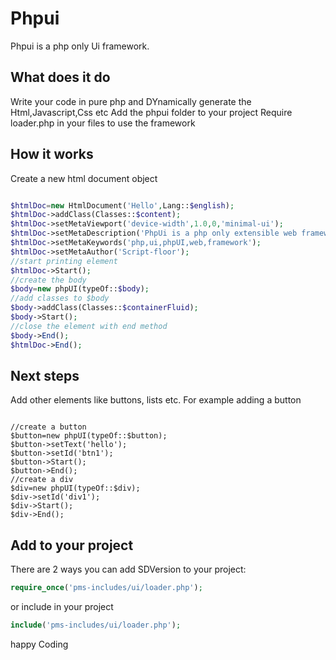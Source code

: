 # Phpui
Phpui is a php only Ui framework.
## What does it do
Write your code in pure php and DYnamically generate the Html,Javascript,Css etc
Add the phpui folder to your project
Require loader.php in your files to use the framework
## How it works
Create a new html document object
```php

$htmlDoc=new HtmlDocument('Hello',Lang::$english);
$htmlDoc->addClass(Classes::$content);
$htmlDoc->setMetaViewport('device-width',1.0,0,'minimal-ui');
$htmlDoc->setMetaDescription('PhpUi is a php only extensible web framework');
$htmlDoc->setMetaKeywords('php,ui,phpUI,web,framework');
$htmlDoc->setMetaAuthor('Script-floor');
//start printing element
$htmlDoc->Start();
//create the body
$body=new phpUI(typeOf::$body);
//add classes to $body
$body->addClass(Classes::$containerFluid);
$body->Start();
//close the element with end method
$body->End();
$htmlDoc->End();
```
## Next steps

Add other elements like buttons, lists etc. For example adding a button

```

//create a button
$button=new phpUI(typeOf::$button);
$button->setText('hello');
$button->setId('btn1');
$button->Start();
$button->End();
//create a div
$div=new phpUI(typeOf::$div);
$div->setId('div1');
$div->Start();
$div->End();

```
## Add to your project

There are 2 ways you can add SDVersion to your project:
```php
require_once('pms-includes/ui/loader.php');

```
or include in your project

```php
include('pms-includes/ui/loader.php');
```
happy Coding